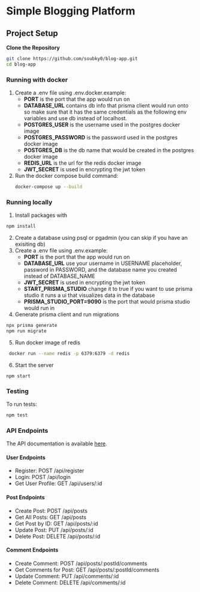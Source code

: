 # Simple Blogging Platform
## Project Setup

**Clone the Repository**
   ``` bash
   git clone https://github.com/soubky0/blog-app.git
   cd blog-app
   ```
### Running with docker

1. Create a .env file using .env.docker.example:
    - **PORT** is the port that the app would run on
    - **DATABASE_URL** contains db info that prisma client would run onto so make sure that it has the same credentials as the following env variables and use db instead of localhost.
    - **POSTGRES_USER** is the username used in the postgres docker image
    - **POSTGRES_PASSWORD** is the password used in the postgres docker image
    - **POSTGRES_DB** is the db name that would be created in the postgres docker image
    - **REDIS_URL** is the url for the redis docker image
    - **JWT_SECRET** is used in encrypting the jwt token
2. Run the docker compose build command:
   ``` bash
   docker-compose up --build
   ```
### Running locally
1. Install packages with
``` bash
npm install
```
2. Create a database using psql or pgadmin (you can skip if you have an exisiting db) 
3. Create a .env file using .env.example:
   - **PORT** is the port that the app would run on
   - **DATABASE_URL** use your username in USERNAME placeholder, password in PASSWORD, and the database name you created instead of DATABASE_NAME
   - **JWT_SECRET** is used in encrypting the jwt token
   - **START_PRISMA_STUDIO** change it to true if you want to use prisma studio it runs a ui that visualizes data in the database
   - **PRISMA_STUDIO_PORT=9090** is the port that would prisma studio would run in
4. Generate prisma client and run migrations
``` bash
npx prisma generate
npm run migrate
```
5. Run docker image of redis
``` bash
 docker run --name redis -p 6379:6379 -d redis
```
6. Start the server
```
npm start
```

### Testing
To run tests:
``` bash
npm test
```
### API Endpoints

The API documentation is available [here](https://documenter.getpostman.com/view/33109124/2sA3QqhDkg).

#### User Endpoints

- Register: POST /api/register
- Login: POST /api/login
- Get User Profile: GET /api/users/:id

#### Post Endpoints

- Create Post: POST /api/posts
- Get All Posts: GET /api/posts
- Get Post by ID: GET /api/posts/:id
- Update Post: PUT /api/posts/:id
- Delete Post: DELETE /api/posts/:id

#### Comment Endpoints
- Create Comment: POST /api/posts/:postId/comments
- Get Comments for Post: GET /api/posts/:postId/comments
- Update Comment: PUT /api/comments/:id
- Delete Comment: DELETE /api/comments/:id
